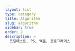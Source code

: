 ```yaml
---
layout: list
type: category
title: Algorithm
slug: algorithm
sidebar: true
order: 2
description: >
  코딩테스트, PS, 백준, 프로그래머스
---
```

